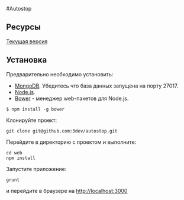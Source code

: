 #Autostop

## Ресурсы
[Текущая версия](http://dev-autostop.herokuapp.com)

## Установка
Предварительно необходимо установить:

* [MongoDB](http://docs.mongodb.org/manual/installation/). Убедитесь что база данных запущена на порту 27017.
* [Node.js](http://nodejs.org/download/).
* [Bower](http://bower.io/) - менеджер web-пакетов для Node.js.

```
$ npm install -g bower
```

Клонируйте проект:

```
git clone git@github.com:3dev/autostop.git
```

Перейдите в директорию с проектом и выполните:

```
cd web
npm install
```

Запустите приложение:

```
grunt
```

и перейдите в браузере на [http://localhost:3000](http://localhost:3000)